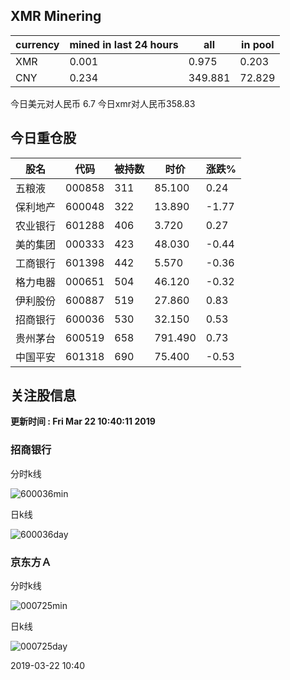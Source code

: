 ## XMR Minering

|currency|mined in last 24 hours|all|in pool|
|---|---|---|---|
|XMR|0.001|0.975|0.203|
|CNY|0.234|349.881|72.829|

今日美元对人民币 6.7	今日xmr对人民币358.83


## 今日重仓股 

|股名|代码|被持数|时价|涨跌%|
|---|---|---|---|---|
|五粮液|000858|311|85.100|0.24|
|保利地产|600048|322|13.890|-1.77|
|农业银行|601288|406|3.720|0.27|
|美的集团|000333|423|48.030|-0.44|
|工商银行|601398|442|5.570|-0.36|
|格力电器|000651|504|46.120|-0.32|
|伊利股份|600887|519|27.860|0.83|
|招商银行|600036|530|32.150|0.53|
|贵州茅台|600519|658|791.490|0.73|
|中国平安|601318|690|75.400|-0.53|

## 关注股信息
**更新时间 : Fri Mar 22 10:40:11 2019**
### 招商银行 
分时k线

![600036min](http://image.sinajs.cn/newchart/min/n/sh600036.gif)

日k线

![600036day](http://image.sinajs.cn/newchart/daily/n/sh600036.gif)

### 京东方Ａ 
分时k线

![000725min](http://image.sinajs.cn/newchart/min/n/sz000725.gif)

日k线

![000725day](http://image.sinajs.cn/newchart/daily/n/sz000725.gif)

2019-03-22 10:40
